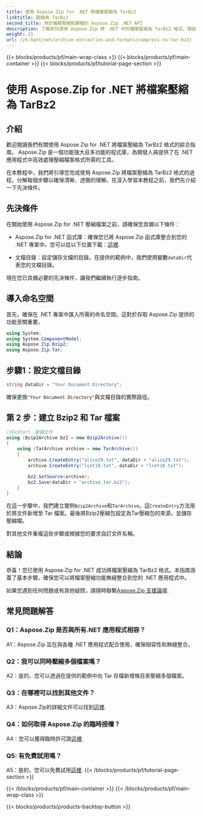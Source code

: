 ```yaml
---
title: 使用 Aspose.Zip for .NET 將檔案壓縮為 TarBz2
linktitle: 壓縮為 TarBz2
second_title: 用於檔案壓縮和歸檔的 Aspose.Zip .NET API
description: 了解如何使用 Aspose.Zip 將 .NET 中的檔案壓縮為 TarBz2 格式。請按照我們的逐步指南進行高效率的檔案壓縮。
weight: 11
url: /zh-hant/net/archive-extraction-and-formats/compress-to-tar-bz2/
---
```


{{< blocks/products/pf/main-wrap-class >}}
{{< blocks/products/pf/main-container >}}
{{< blocks/products/pf/tutorial-page-section >}}

# 使用 Aspose.Zip for .NET 將檔案壓縮為 TarBz2

## 介紹

歡迎閱讀我們有關使用 Aspose.Zip for .NET 將檔案壓縮為 TarBz2 格式的綜合指南。 Aspose.Zip 是一個功能強大且多功能的程式庫，為開發人員提供了在 .NET 應用程式中高效處理壓縮檔案格式所需的工具。

在本教程中，我們將引導您完成使用 Aspose.Zip 將檔案壓縮為 TarBz2 格式的過程，分解每個步驟以確保清晰、透徹的理解。在深入學習本教程之前，我們先介紹一下先決條件。

## 先決條件

在開始使用 Aspose.Zip for .NET 壓縮檔案之前，請確保您具備以下條件：

-  Aspose.Zip for .NET 函式庫：確保您已將 Aspose.Zip 函式庫整合到您的 .NET 專案中。您可以從以下位置下載：[這裡](https://releases.aspose.com/zip/net/).

- 文檔目錄：設定儲存文檔的目錄。在提供的範例中，我們使用變數`dataDir`代表您的文檔目錄。

現在您已具備必要的先決條件，讓我們繼續執行逐步指南。

## 導入命名空間

首先，確保在 .NET 專案中匯入所需的命名空間。這對於存取 Aspose.Zip 提供的功能至關重要。

```csharp
using System;
using System.ComponentModel;
using Aspose.Zip.Bzip2;
using Aspose.Zip.Tar;
```

## 步驟1：設定文檔目錄

```csharp
string dataDir = "Your Document Directory";
```

確保更換`"Your Document Directory"`與文檔目錄的實際路徑。

## 第 2 步：建立 Bzip2 和 Tar 檔案

```csharp
//ExStart：壓縮文件
using (Bzip2Archive bz2 = new Bzip2Archive())
{
    using (TarArchive archive = new TarArchive())
    {
        archive.CreateEntry("alice29.txt", dataDir + "alice29.txt");
        archive.CreateEntry("lcet10.txt", dataDir + "lcet10.txt");

        bz2.SetSource(archive);
        bz2.Save(dataDir + "archive.tar.bz2");
    }
}
```

在這一步驟中，我們建立實例`Bzip2Archive`和`TarArchive`。這`CreateEntry`方法用於將文件新增至 Tar 檔案。最後將Bzip2壓縮包設定為Tar壓縮包的來源，並儲存壓縮檔。

對其他文件重複這些步驟或根據您的要求自訂文件名稱。

## 結論

恭喜！您已使用 Aspose.Zip for .NET 成功將檔案壓縮為 TarBz2 格式。本指南涵蓋了基本步驟，確保您可以將檔案壓縮功能無縫整合到您的 .NET 應用程式中。

如果您遇到任何問題或有其他疑問，請隨時聯繫[Aspose.Zip 支援論壇](https://forum.aspose.com/c/zip/37).

## 常見問題解答

### Q1：Aspose.Zip 是否與所有.NET 應用程式相容？

A1：Aspose.Zip 旨在與各種 .NET 應用程式配合使用，確保相容性和無縫整合。

### Q2：我可以同時壓縮多個檔案嗎？

A2：是的，您可以透過在提供的範例中向 Tar 存檔新增條目來壓縮多個檔案。

### Q3：在哪裡可以找到其他文件？

 A3：Aspose.Zip的詳細文件可以找到[這裡](https://reference.aspose.com/zip/net/).

### Q4：如何取得 Aspose.Zip 的臨時授權？

 A4：您可以獲得臨時許可證[這裡](https://purchase.aspose.com/temporary-license/).

### Q5: 有免費試用嗎？

 A5：是的，您可以免費試用[這裡](https://releases.aspose.com/).
{{< /blocks/products/pf/tutorial-page-section >}}

{{< /blocks/products/pf/main-container >}}
{{< /blocks/products/pf/main-wrap-class >}}

{{< blocks/products/products-backtop-button >}}
